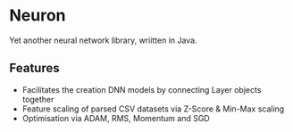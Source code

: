 # Neuron
Yet another neural network library, wriitten in Java.

## Features
- Facilitates the creation DNN models by connecting Layer objects together
- Feature scaling of parsed CSV datasets via Z-Score & Min-Max scaling
- Optimisation via ADAM, RMS, Momentum and SGD
